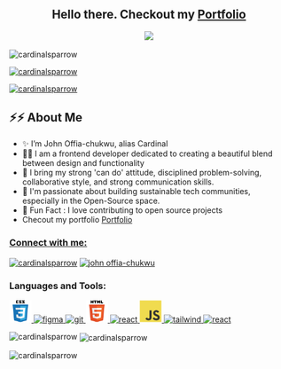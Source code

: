 <h2 align="center">Hello there. Checkout my <a href="https://cardinal-dev.netlify.app/" target= "_blank">Portfolio</h2>

<!-- Animation Typing -->

<p align="center">
  <a href="https://github.com/DenverCoder1/readme-typing-svg"><img src="https://readme-typing-svg.herokuapp.com?font=Fira+Code&pause=1100&width=500&lines=I'm+John+Offia-chukwu.;I'm+a+Frontend+Developer"></a>
</p>

<p align="left"> <img src="https://komarev.com/ghpvc/?username=cardinalsparrow&label=Profile%20views&color=0e75b6&style=flat" alt="cardinalsparrow" /> </p>

<p align="left"> <a href="https://github.com/ryo-ma/github-profile-trophy"><img src="https://github-profile-trophy.vercel.app/?username=cardinalsparrow" alt="cardinalsparrow" /></a> </p>

<p align="left"> <a href="https://twitter.com/cardinalsparrow" target="blank"><img src="https://img.shields.io/twitter/follow/cardinalsparrow?logo=twitter&style=for-the-badge" alt="cardinalsparrow" /></a> </p>

<h2>⚡️⚡️ About Me </h2>

<ul>
  <li>✨ I’m John Offia-chukwu, alias Cardinal </li>
  
  <li>👨‍💻 I am a frontend developer dedicated to creating a beautiful blend between design and functionality</li>
  
  <li>🔭  I bring my strong 'can do' attitude, disciplined problem-solving, collaborative style, and strong communication skills.</a>
  
  <li>💬 I'm passionate about building sustainable tech communities, especially in the Open-Source space.</li>
  
  <li>🌱 Fun Fact : I love contributing to open source projects</li>
  
  <li> Checout my portfolio <a href="https://cardinal-dev.netlify.app/">Portfolio</li>
</ul>

<h3 align="left">Connect with me:</h3>
<p align="left">
<a href="https://twitter.com/cardinalsparrow" target="blank"><img align="center" src="https://raw.githubusercontent.com/rahuldkjain/github-profile-readme-generator/master/src/images/icons/Social/twitter.svg" alt="cardinalsparrow" height="30" width="40" /></a>
<a href="https://linkedin.com/in/john offia-chukwu" target="blank"><img align="center" src="https://raw.githubusercontent.com/rahuldkjain/github-profile-readme-generator/master/src/images/icons/Social/linked-in-alt.svg" alt="john offia-chukwu" height="30" width="40" /></a>
</p>

<h3 align="left">Languages and Tools:</h3>
<p align="left"> <a href="https://www.w3schools.com/css/" target="_blank" rel="noreferrer"> <img src="https://raw.githubusercontent.com/devicons/devicon/master/icons/css3/css3-original-wordmark.svg" alt="css3" width="40" height="40"/> </a> <a href="https://www.figma.com/" target="_blank" rel="noreferrer"> <img src="https://www.vectorlogo.zone/logos/figma/figma-icon.svg" alt="figma" width="40" height="40"/> </a> <a href="https://git-scm.com/" target="_blank" rel="noreferrer"> <img src="https://www.vectorlogo.zone/logos/git-scm/git-scm-icon.svg" alt="git" width="40" height="40"/> </a> <a href="https://www.w3.org/html/" target="_blank" rel="noreferrer"> <img src="https://raw.githubusercontent.com/devicons/devicon/master/icons/html5/html5-original-wordmark.svg" alt="html5" width="40" height="40"/> </a> <a href="https://react.com/" target="_blank" rel="noreferrer"> <img src="https://www.vectorlogo.zone/logos/github/github-icon.svg" alt="react" width="40" height="40"/> </a> <a href="https://developer.mozilla.org/en-US/docs/Web/JavaScript" target="_blank" rel="noreferrer"> <img src="https://raw.githubusercontent.com/devicons/devicon/master/icons/javascript/javascript-original.svg" alt="javascript" width="40" height="40"/> </a> <a href="https://tailwindcss.com/" target="_blank" rel="noreferrer"> <img src="https://www.vectorlogo.zone/logos/tailwindcss/tailwindcss-icon.svg" alt="tailwind" width="40" height="40"/> </a> <a href="https://react.com/" target="_blank" rel="noreferrer"> <img src="https://www.vectorlogo.zone/logos/reactjs/reactjs-icon.svg" alt="react" width="40" height="40"/> </a> </p>

<p><img align="left" src="https://github-readme-stats.vercel.app/api/top-langs?username=cardinalsparrow&show_icons=true&locale=en&layout=compact" alt="cardinalsparrow" /></p>

<p>&nbsp;<img align="center" src="https://github-readme-stats.vercel.app/api?username=cardinalsparrow&show_icons=true&locale=en" alt="cardinalsparrow" /></p>

<p><img align="center" src="https://github-readme-streak-stats.herokuapp.com/?user=cardinalsparrow&" alt="cardinalsparrow" /></p>

